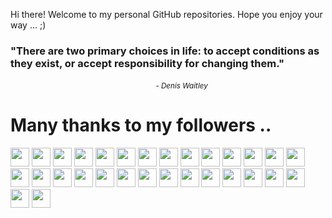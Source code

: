 
Hi there! Welcome to my personal GitHub repositories.
Hope you enjoy your way ... ;)

<!-- UPDATE:START (QUOTES) -->
<h3>"There are two primary choices in life: to accept conditions as they exist, or accept responsibility for changing them."</h3>
&nbsp&nbsp&nbsp&nbsp&nbsp&nbsp&nbsp&nbsp&nbsp&nbsp&nbsp&nbsp&nbsp&nbsp&nbsp&nbsp&nbsp&nbsp&nbsp&nbsp&nbsp&nbsp&nbsp&nbsp&nbsp&nbsp&nbsp&nbsp&nbsp&nbsp&nbsp&nbsp&nbsp&nbsp&nbsp&nbsp&nbsp&nbsp&nbsp&nbsp&nbsp&nbsp&nbsp&nbsp&nbsp&nbsp&nbsp&nbsp&nbsp&nbsp&nbsp&nbsp&nbsp&nbsp&nbsp&nbsp&nbsp&nbsp&nbsp<small><i>- Denis Waitley</i></small>
<!-- UPDATE:END -->

<!-- UPDATE:START (FOLLOWERS) -->
# Many thanks to my followers ..
<a href="https://github.com/michelson" alt="michelson"><img src="https://avatars.githubusercontent.com/u/11976?v=4" width="30" height="30"/></a> <a href="https://github.com/TimMikeladze" alt="TimMikeladze"><img src="https://avatars.githubusercontent.com/u/702718?v=4" width="30" height="30"/></a> <a href="https://github.com/CamHenlin" alt="CamHenlin"><img src="https://avatars.githubusercontent.com/u/1225579?v=4" width="30" height="30"/></a> <a href="https://github.com/torrmal" alt="torrmal"><img src="https://avatars.githubusercontent.com/u/5898506?v=4" width="30" height="30"/></a> <a href="https://github.com/idimetrix" alt="idimetrix"><img src="https://avatars.githubusercontent.com/u/6536323?v=4" width="30" height="30"/></a> <a href="https://github.com/elyulka" alt="elyulka"><img src="https://avatars.githubusercontent.com/u/7532384?v=4" width="30" height="30"/></a> <a href="https://github.com/DiAlCuSa" alt="DiAlCuSa"><img src="https://avatars.githubusercontent.com/u/18500266?v=4" width="30" height="30"/></a> <a href="https://github.com/afcarvallo" alt="afcarvallo"><img src="https://avatars.githubusercontent.com/u/22074766?v=4" width="30" height="30"/></a> <a href="https://github.com/performanceguy" alt="performanceguy"><img src="https://avatars.githubusercontent.com/u/29443773?v=4" width="30" height="30"/></a> <a href="https://github.com/MafujShikder" alt="MafujShikder"><img src="https://avatars.githubusercontent.com/u/34533694?v=4" width="30" height="30"/></a> <a href="https://github.com/Connor9994" alt="Connor9994"><img src="https://avatars.githubusercontent.com/u/39637206?v=4" width="30" height="30"/></a> <a href="https://github.com/standardgalactic" alt="standardgalactic"><img src="https://avatars.githubusercontent.com/u/43516554?v=4" width="30" height="30"/></a> <a href="https://github.com/Barryhuan" alt="Barryhuan"><img src="https://avatars.githubusercontent.com/u/46715367?v=4" width="30" height="30"/></a> <a href="https://github.com/Yan-Cheng-Hsu" alt="Yan-Cheng-Hsu"><img src="https://avatars.githubusercontent.com/u/50510217?v=4" width="30" height="30"/></a> <a href="https://github.com/CAOR21" alt="CAOR21"><img src="https://avatars.githubusercontent.com/u/53380190?v=4" width="30" height="30"/></a> <a href="https://github.com/geeksourcecodes" alt="geeksourcecodes"><img src="https://avatars.githubusercontent.com/u/57898683?v=4" width="30" height="30"/></a> <a href="https://github.com/nholuongut" alt="nholuongut"><img src="https://avatars.githubusercontent.com/u/58627821?v=4" width="30" height="30"/></a> <a href="https://github.com/DevinPlumb" alt="DevinPlumb"><img src="https://avatars.githubusercontent.com/u/61392779?v=4" width="30" height="30"/></a> <a href="https://github.com/gsarthakdev" alt="gsarthakdev"><img src="https://avatars.githubusercontent.com/u/63082917?v=4" width="30" height="30"/></a> <a href="https://github.com/skliou3784" alt="skliou3784"><img src="https://avatars.githubusercontent.com/u/65887057?v=4" width="30" height="30"/></a> <a href="https://github.com/ODAncona" alt="ODAncona"><img src="https://avatars.githubusercontent.com/u/71207824?v=4" width="30" height="30"/></a> <a href="https://github.com/helallao" alt="helallao"><img src="https://avatars.githubusercontent.com/u/78656003?v=4" width="30" height="30"/></a> <a href="https://github.com/ittybitty8" alt="ittybitty8"><img src="https://avatars.githubusercontent.com/u/80985024?v=4" width="30" height="30"/></a> <a href="https://github.com/Cre4T3Tiv3" alt="Cre4T3Tiv3"><img src="https://avatars.githubusercontent.com/u/90336421?v=4" width="30" height="30"/></a> <a href="https://github.com/DanteNoguez" alt="DanteNoguez"><img src="https://avatars.githubusercontent.com/u/100301825?v=4" width="30" height="30"/></a> <a href="https://github.com/RashidSWE" alt="RashidSWE"><img src="https://avatars.githubusercontent.com/u/108692888?v=4" width="30" height="30"/></a> <a href="https://github.com/JacksonUptain" alt="JacksonUptain"><img src="https://avatars.githubusercontent.com/u/111402072?v=4" width="30" height="30"/></a> <a href="https://github.com/Cameron-Ord" alt="Cameron-Ord"><img src="https://avatars.githubusercontent.com/u/123521598?v=4" width="30" height="30"/></a> <a href="https://github.com/nourredine1981" alt="nourredine1981"><img src="https://avatars.githubusercontent.com/u/129608265?v=4" width="30" height="30"/></a> <a href="https://github.com/Larmbs" alt="Larmbs"><img src="https://avatars.githubusercontent.com/u/138258207?v=4" width="30" height="30"/></a> 
<!-- UPDATE:END -->
<br/>
